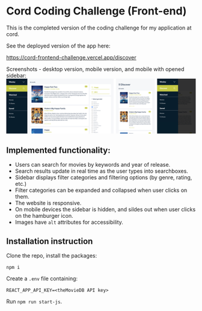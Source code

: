 # Cord Coding Challenge (Front-end)

This is the completed version of the coding challenge for my application at cord.

See the deployed version of the app here: 

https://cord-frontend-challenge.vercel.app/discover

Screenshots - desktop version, mobile version, and mobile with opened sidebar:
![](https://github.com/lumenwrites/cord-frontend-challenge/blob/main/assets/completed-app.png)

## Implemented functionality:

- Users can search for movies by keywords and year of release.
- Search results update in real time as the user types into searchboxes.
- Sidebar displays filter categories and filtering options (by genre, rating, etc.)
- Filter categories can be expanded and collapsed when user clicks on them.
- The website is responsive. 
- On mobile devices the sidebar is hidden, and sildes out when user clicks on the hamburger icon.
- Images have `alt` attributes for accessibility.

## Installation instruction
Clone the repo, install the packages:
```
npm i
```

Create a `.env` file containing:
```
REACT_APP_API_KEY=<theMovieDB API key>
```

Run `npm run start-js`.
